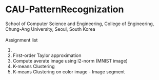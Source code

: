 # CAU-PatternRecognization
School of Computer Science and Engineering, College of Engineering, Chung-Ang University, Seoul, South Korea<br>
<br>
Assignment list<br>
1. <br>
2. First-order Taylor approximation<br>
3. Compute averate image using l2-norm (MNIST image)<br>
4. K-means Clustering<br>
5. K-means Clustering on color image - Image segment<br>
